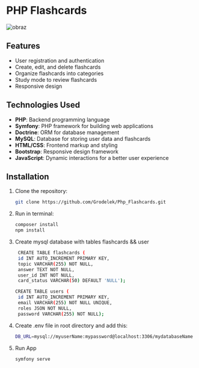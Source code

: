 # PHP Flashcards
![obraz](https://github.com/user-attachments/assets/1f9b99da-3316-430d-a0f0-284bae335de4)
## Features

- User registration and authentication
- Create, edit, and delete flashcards
- Organize flashcards into categories
- Study mode to review flashcards
- Responsive design

## Technologies Used

- **PHP**: Backend programming language
- **Symfony**: PHP framework for building web applications
- **Doctrine**: ORM for database management
- **MySQL**: Database for storing user data and flashcards
- **HTML/CSS**: Frontend markup and styling
- **Bootstrap**: Responsive design framework
- **JavaScript**: Dynamic interactions for a better user experience

## Installation

1. Clone the repository:
   ```bash
   git clone https://github.com/Grodelek/Php_Flashcards.git

2. Run in terminal:
   ```bash
   composer install
   npm install

3. Create mysql database with tables flashcards && user
   ```bash
    CREATE TABLE flashcards (
    id INT AUTO_INCREMENT PRIMARY KEY,
    topic VARCHAR(255) NOT NULL,
    answer TEXT NOT NULL,
    user_id INT NOT NULL,
    card_status VARCHAR(50) DEFAULT 'NULL');

   CREATE TABLE users (
    id INT AUTO_INCREMENT PRIMARY KEY,
    email VARCHAR(255) NOT NULL UNIQUE,
    roles JSON NOT NULL, 
    password VARCHAR(255) NOT NULL);
   
3. Create .env file in root directory and add this:
   ```bash
   DB_URL=mysql://myuserName:mypassword@localhost:3306/mydatabaseName

4. Run App
   ```bash
   symfony serve


